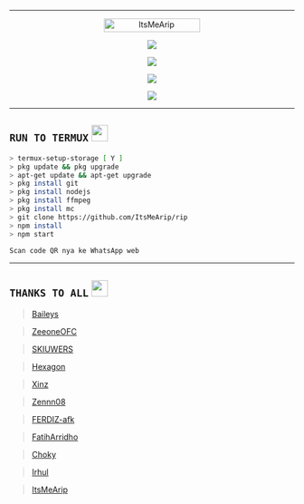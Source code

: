 -------
<p align="center"> <a href="https://github.com/ItsMeArip/self"><img width="170px" height="24" src="https://komarev.com/ghpvc/?username=ItsMeArip&label=PROFILE%20VISITORS&color=green&style=flat-square" alt="ItsMeArip" /></a> </p>

<p align="center"> <a href="https://wa.me/+6287776101997"><img src="https://img.shields.io/badge/WhatsApp-25D366?style=for- the-badge&logo=whatsapp&logoColor=white " /></a>

<p align="center"> <a href="https://t.me/ItsMeArip"><img src="https://img.shields.io/badge/Telegram-%230088cc.svg?&style= for-the-badge&logo=telegram&logoColor=white" /></a><br>

<p align="center"> <a href="https://youtu.be/zZZPCZLY2sk"><img src="https://img.shields.io/badge/YouTube-ItsMeArip-ff0000?style=for -the-badge&logo=youtube&logoColor= ff0000&link=https://youtube.com/channel/UCy1HDX_AtOQqt1efnP4HseA" /></a>

<p align="center"> <a href="https://youtube.com/channel/UCy1HDX_AtOQqt1efnP4HseA"><img src="https://img.shields.io/youtube/channel/subscribers/UCy1HDX_AtOQqt1efnP4HseA?style =social" /></a>

-------
## ```RUN TO TERMUX``` <img src="https://github.com/TheDudeThatCode/TheDudeThatCode/blob/master/Assets/hmm.gif" width="29px">
```bash
> termux-setup-storage [ Y ]
> pkg update && pkg upgrade
> apt-get update && apt-get upgrade
> pkg install git
> pkg install nodejs
> pkg install ffmpeg
> pkg install mc
> git clone https://github.com/ItsMeArip/rip
> npm install
> npm start

Scan code QR nya ke WhatsApp web 
```
-------

## ```THANKS TO ALL``` <img src="https://github.com/TheDudeThatCode/TheDudeThatCode/blob/master/Assets/powerup.gif" width="29px">

> [Baileys](https://github.com/adiwajshing/Baileys)
  
> [ZeeoneOFC](https://github.com/zeeoneofc)
  
> [SKIUWERS](https://github.com/skiuwers)
  
> [Hexagon](https://github.com/Hexagonz)
  
> [Xinz](https://github.com/Xinz-Team)
  
> [Zennn08](https://github.com/Zennn08)
  
> [FERDIZ-afk](https://github.com/FERDIZ-afk)

> [FatihArridho](https://github.com/FatihArridho)

> [Choky](https://github.com/ChokyBitch)

> [Irhul](https://github.com/rulsXirhull)
  
> [ItsMeArip](https://github.com/ItsMeArip)
